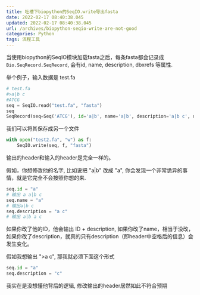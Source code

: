 ```yaml
---
title: 吐槽下biopython的SeqIO.write导出fasta
date: 2022-02-17 08:40:38.045
updated: 2022-02-17 08:40:38.045
url: /archives/biopython-seqio-write-are-not-good
categories: Python
tags: 流程工具
---
```


当使用biopython的SeqIO模块加载fasta之后，每条fasta都会记录成 `Bio.SeqRecord.SeqRecord`, 会有id, name, description, dbxrefs 等属性.

举个例子，输入数据是 test.fa

```python
# test.fa
#>a|b c
#ATCG
seq = SeqIO.read("test.fa", "fasta")
seq
SeqRecord(seq=Seq('ATCG'), id='a|b', name='a|b', description='a|b c', dbxrefs=[])
```

我们可以将其保存成另一个文件

```python
with open("test2.fa", "w") as f:
    SeqIO.write(seq, f, "fasta")
```


输出的header和输入的header是完全一样的。


假如，你想修改他的名字, 比如说把 "a|b" 改成 "a", 你会发现一个非常诡异的事情，就是它完全不会按照你想的来.

```python
seq.id = "a"
# 输出 a a|b c
seq.name = "a"
# 输出a|b c
seq.description = "a c"
# 输出 a|b a c
```

如果你改了他的ID，他会输出 ID + description, 如果你改了name，相当于没改，如果你改了description，就真的只有description（即header中空格后的信息）会发生变化。

假如我想输出 ">a c", 那我就必须下面这个形式

```python
seq.id = "a"
seq.description = "c"
```

我实在是没想懂他背后的逻辑, 修改输出的header居然如此不符合预期
